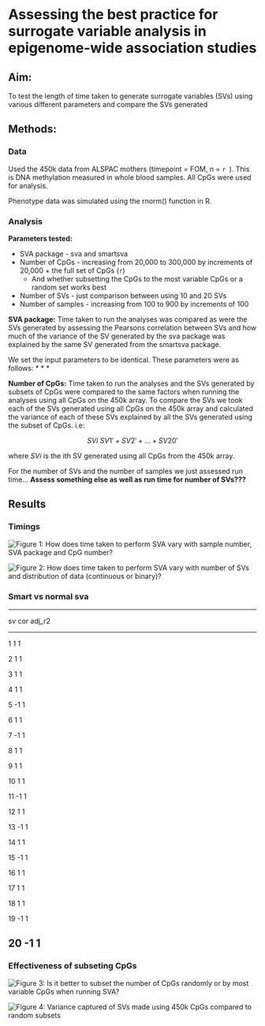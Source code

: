 # Assessing the best practice for surrogate variable analysis in epigenome-wide association studies











## Aim:
To test the length of time taken to generate surrogate variables (SVs) using various different parameters and compare the SVs generated

## Methods:

### Data
Used the 450k data from ALSPAC mothers (timepoint = FOM, n = `r `). This is DNA methylation measured in whole blood samples. All CpGs were used for analysis. 

Phenotype data was simulated using the rnorm() function in R.

### Analysis
__Parameters tested:__
* SVA package - sva and smartsva
* Number of CpGs - increasing from 20,000 to 300,000 by increments of 20,000 + the full set of CpGs (`r`)
	+ And whether subsetting the CpGs to the most variable CpGs or a random set works best 
* Number of SVs - just comparison between using 10 and 20 SVs
* Number of samples - increasing from 100 to 900 by increments of 100

__SVA package:__
Time taken to run the analyses was compared as were the SVs generated by assessing the Pearsons correlation between SVs and how much of the variance of the SV generated by the sva package was explained by the same SV generated from the smartsva package.

We set the input parameters to be identical. These parameters were as follows:
* 
* 
* 

__Number of CpGs:__
Time taken to run the analyses and the SVs generated by subsets of CpGs were compared to the same factors when running the analyses using all CpGs on the 450k array. To compare the SVs we took each of the SVs generated using all CpGs on the 450k array and calculated the variance of each of these SVs explained by all the SVs generated using the subset of CpGs. i.e:

$$SVi ~ SV1' + SV2' + ... + SV20'$$

where _SVi_ is the ith SV generated using all CpGs from the 450k array. 

For the number of SVs and the number of samples we just assessed run time...
__Assess something else as well as run time for number of SVs???__ 

## Results

### Timings

![Figure 1: How does time taken to perform SVA vary with sample number, SVA package and CpG number?](figure/time_plot-1.png)

![Figure 2: How does time taken to perform SVA vary with number of SVs and distribution of data (continuous or binary)?](figure/time_plot2-1.png)

### Smart vs normal sva

-------------------
 sv   cor   adj_r2 
---- ----- --------
 1     1      1    

 2     1      1    

 3     1      1    

 4     1      1    

 5    -1      1    

 6     1      1    

 7    -1      1    

 8     1      1    

 9     1      1    

 10    1      1    

 11   -1      1    

 12    1      1    

 13   -1      1    

 14    1      1    

 15   -1      1    

 16    1      1    

 17    1      1    

 18    1      1    

 19   -1      1    

 20   -1      1    
-------------------

### Effectiveness of subseting CpGs
![Figure 3: Is it better to subset the number of CpGs randomly or by most variable CpGs when running SVA?](figure/mv_vs_random-1.png)

![Figure 4: Variance captured of SVs made using 450k CpGs compared to random subsets](figure/ncpg_plot-1.png)












